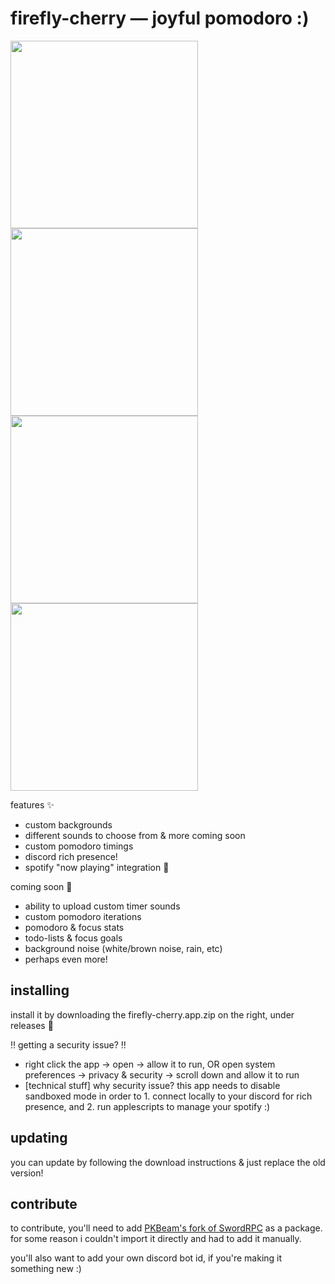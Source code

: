 #  firefly-cherry — joyful pomodoro :)

<img src="https://github.com/bucketfish/firefly-cherry/assets/66538443/7651dc1d-4253-4f3b-a3da-c298b51896c8" width="300"></img>
<img src="https://github.com/bucketfish/firefly-cherry/assets/66538443/38335157-7a46-4ae9-b4db-aa8417e4eb65" width="300"></img>
<img src="https://github.com/bucketfish/firefly-cherry/assets/66538443/c02eca86-9b18-4afc-9cba-c0ded85bba94" width="300"></img>
<img src="https://cdn.discordapp.com/attachments/950558891366830141/1149583585930653736/Screenshot_2023-09-08_at_1.54.35_PM.png" width="300"></img>

features ✨
- custom backgrounds
- different sounds to choose from & more coming soon
- custom pomodoro timings
- discord rich presence!
- spotify "now playing" integration 🎵

coming soon 🌱
- ability to upload custom timer sounds
- custom pomodoro iterations
- pomodoro & focus stats
- todo-lists & focus goals
- background noise (white/brown noise, rain, etc)
- perhaps even more!

## installing
install it by downloading the firefly-cherry.app.zip on the right, under releases 🥳

‼️ getting a security issue? ‼️
- right click the app -> open -> allow it to run, OR open system preferences -> privacy & security -> scroll down and allow it to run
- \[technical stuff] why security issue? this app needs to disable sandboxed mode in order to 1. connect locally to your discord for rich presence, and 2. run applescripts to manage your spotify :)

## updating
you can update by following the download instructions & just replace the old version!


## contribute
to contribute, you'll need to add [PKBeam's fork of SwordRPC](https://github.com/PKBeam/SwordRPC) as a package. for some reason i couldn't import it directly and had to add it manually.

you'll also want to add your own discord bot id, if you're making it something new :)
